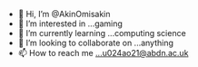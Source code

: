 - 👋 Hi, I’m @AkinOmisakin
- 👀 I’m interested in ...gaming
- 🌱 I’m currently learning ...computing science
- 💞️ I’m looking to collaborate on ...anything
- 📫 How to reach me ...u024ao21@abdn.ac.uk

<!---
AkinOmisakin/AkinOmisakin is a ✨ special ✨ repository because its `README.md` (this file) appears on your GitHub profile.
You can click the Preview link to take a look at your changes.
--->
